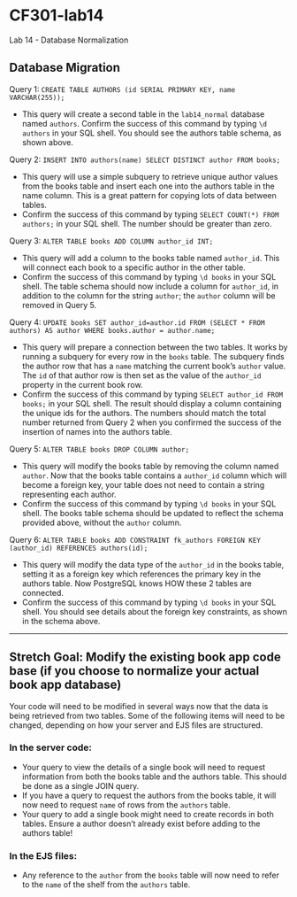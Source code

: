 # CF301-lab14
Lab 14 - Database Normalization


## Database Migration

Query 1: `CREATE TABLE AUTHORS (id SERIAL PRIMARY KEY, name VARCHAR(255));`

+ This query will create a second table in the `lab14_normal` database named `authors`. Confirm the success of this command by typing `\d authors` in your SQL shell. You should see the authors table schema, as shown above.

Query 2: `INSERT INTO authors(name) SELECT DISTINCT author FROM books;`

+ This query will use a simple subquery to retrieve unique author values from the books table and insert each one into the authors table in the name column. This is a great pattern for copying lots of data between tables.
+ Confirm the success of this command by typing `SELECT COUNT(*) FROM authors;` in your SQL shell. The number should be greater than zero.

Query 3: `ALTER TABLE books ADD COLUMN author_id INT;`

+ This query will add a column to the books table named `author_id`. This will connect each book to a specific author in the other table.
+ Confirm the success of this command by typing `\d books` in your SQL shell. The table schema should now include a column for `author_id`, in addition to the column for the string `author`; the `author` column will be removed in Query 5.

Query 4: `UPDATE books SET author_id=author.id FROM (SELECT * FROM authors) AS author WHERE books.author = author.name;`

+ This query will prepare a connection between the two tables. It works by running a subquery for every row in the `books` table. The subquery finds the author row that has a `name` matching the current book’s `author` value. The `id` of that author row is then set as the value of the `author_id` property in the current book row.
+ Confirm the success of this command by typing `SELECT author_id FROM books;` in your SQL shell. The result should display a column containing the unique ids for the authors. The numbers should match the total number returned from Query 2 when you confirmed the success of the insertion of names into the authors table.

Query 5: `ALTER TABLE books DROP COLUMN author;`

+ This query will modify the books table by removing the column named `author`. Now that the books table contains a `author_id` column which will become a foreign key, your table does not need to contain a string representing each author.
+ Confirm the success of this command by typing `\d books` in your SQL shell. The books table schema should be updated to reflect the schema provided above, without the `author` column.

Query 6: `ALTER TABLE books ADD CONSTRAINT fk_authors FOREIGN KEY (author_id) REFERENCES authors(id);`

+ This query will modify the data type of the `author_id` in the books table, setting it as a foreign key which references the primary key in the authors table. Now PostgreSQL knows HOW these 2 tables are connected.
+ Confirm the success of this command by typing `\d books` in your SQL shell. You should see details about the foreign key constraints, as shown in the schema above.

****

## Stretch Goal: Modify the existing book app code base (if you choose to normalize your actual book app database)

Your code will need to be modified in several ways now that the data is being retrieved from two tables. Some of the following items will need to be changed, depending on how your server and EJS files are structured.

### In the server code:
+ Your query to view the details of a single book will need to request information from both the books table and the authors table. This should be done as a single JOIN query.
+ If you have a query to request the authors from the books table, it will now need to request `name` of rows from the `authors` table.
+ Your query to add a single book might need to create records in both tables. Ensure a author doesn’t already exist before adding to the authors table!

### In the EJS files:
+ Any reference to the `author` from the `books` table will now need to refer to the `name` of the shelf from the `authors` table.